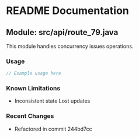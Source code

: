 # README Documentation

## Module: src/api/route_79.java

This module handles concurrency issues operations.

### Usage

```java
// Example usage here
```

### Known Limitations

- Inconsistent state Lost updates

### Recent Changes

- Refactored in commit 244bd7cc
